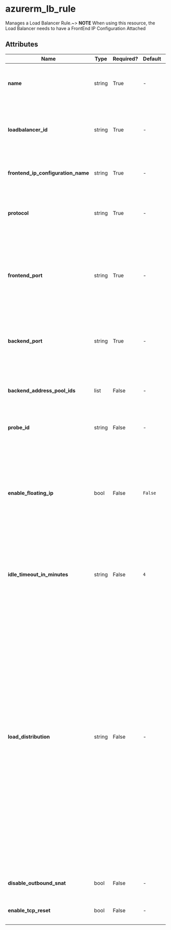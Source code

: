 # azurerm_lb_rule

Manages a Load Balancer Rule.~> **NOTE** When using this resource, the Load Balancer needs to have a FrontEnd IP Configuration Attached

## Attributes

| Name | Type | Required? | Default  | possible values | Description |
| ---- | ---- | --------- | -------- | ----------- | ----------- |
| **name** | string | True | -  |  -  | Specifies the name of the LB Rule. Changing this forces a new resource to be created. | 
| **loadbalancer_id** | string | True | -  |  -  | The ID of the Load Balancer in which to create the Rule. Changing this forces a new resource to be created. | 
| **frontend_ip_configuration_name** | string | True | -  |  -  | The name of the frontend IP configuration to which the rule is associated. | 
| **protocol** | string | True | -  |  `Tcp`, `Udp`, `All`  | The transport protocol for the external endpoint. Possible values are `Tcp`, `Udp` or `All`. | 
| **frontend_port** | string | True | -  |  -  | The port for the external endpoint. Port numbers for each Rule must be unique within the Load Balancer. Possible values range between 0 and 65534, inclusive. | 
| **backend_port** | string | True | -  |  -  | The port used for internal connections on the endpoint. Possible values range between 0 and 65535, inclusive. | 
| **backend_address_pool_ids** | list | False | -  |  -  | A list of reference to a Backend Address Pool over which this Load Balancing Rule operates. | 
| **probe_id** | string | False | -  |  -  | A reference to a Probe used by this Load Balancing Rule. | 
| **enable_floating_ip** | bool | False | `False`  |  -  | Are the Floating IPs enabled for this Load Balncer Rule? A "floating” IP is reassigned to a secondary server in case the primary server fails. Required to configure a SQL AlwaysOn Availability Group. Defaults to `false`. | 
| **idle_timeout_in_minutes** | string | False | `4`  |  `4`, `30`  | Specifies the idle timeout in minutes for TCP connections. Valid values are between `4` and `30` minutes. Defaults to `4` minutes. | 
| **load_distribution** | string | False | -  |  `Default`, `SourceIP`, `SourceIPProtocol`, `None`, `Client IP`, `Client IP and Protocol`  | Specifies the load balancing distribution type to be used by the Load Balancer. Possible values are: `Default` – The load balancer is configured to use a 5 tuple hash to map traffic to available servers. `SourceIP` – The load balancer is configured to use a 2 tuple hash to map traffic to available servers. `SourceIPProtocol` – The load balancer is configured to use a 3 tuple hash to map traffic to available servers. Also known as Session Persistence, where the options are called `None`, `Client IP` and `Client IP and Protocol` respectively. | 
| **disable_outbound_snat** | bool | False | -  |  -  | Is snat enabled for this Load Balancer Rule? Default `false`. | 
| **enable_tcp_reset** | bool | False | -  |  -  | Is TCP Reset enabled for this Load Balancer Rule? | 


